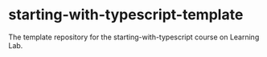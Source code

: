 # starting-with-typescript-template
The template repository for the starting-with-typescript course on Learning Lab.
